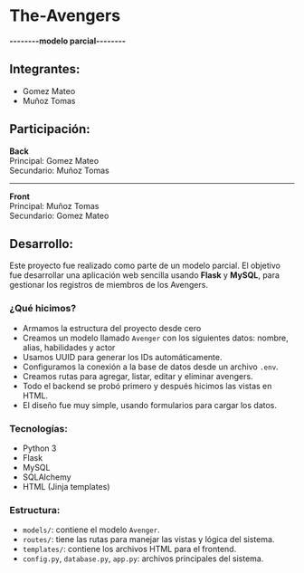 # The-Avengers  
**--------modelo parcial--------**

## Integrantes:
- Gomez Mateo  
- Muñoz Tomas

## Participación:
**Back**  
Principal: Gomez Mateo  
Secundario: Muñoz Tomas

---

**Front**  
Principal: Muñoz Tomas  
Secundario: Gomez Mateo

## Desarrollo:

Este proyecto fue realizado como parte de un modelo parcial. El objetivo fue desarrollar una aplicación web sencilla usando **Flask** y **MySQL**, para gestionar los registros de miembros de los Avengers.

### ¿Qué hicimos?
- Armamos la estructura del proyecto desde cero
- Creamos un modelo llamado `Avenger` con los siguientes datos: nombre, alias, habilidades y actor
- Usamos UUID para generar los IDs automáticamente.
- Configuramos la conexión a la base de datos desde un archivo `.env`.
- Creamos rutas para agregar, listar, editar y eliminar avengers.
- Todo el backend se probó primero y después hicimos las vistas en HTML.
- El diseño fue muy simple, usando formularios para cargar los datos.

### Tecnologías:
- Python 3
- Flask
- MySQL
- SQLAlchemy
- HTML (Jinja templates)


### Estructura:
- `models/`: contiene el modelo `Avenger`.
- `routes/`: tiene las rutas para manejar las vistas y lógica del sistema.
- `templates/`: contiene los archivos HTML para el frontend.
- `config.py`, `database.py`, `app.py`: archivos principales del sistema.




